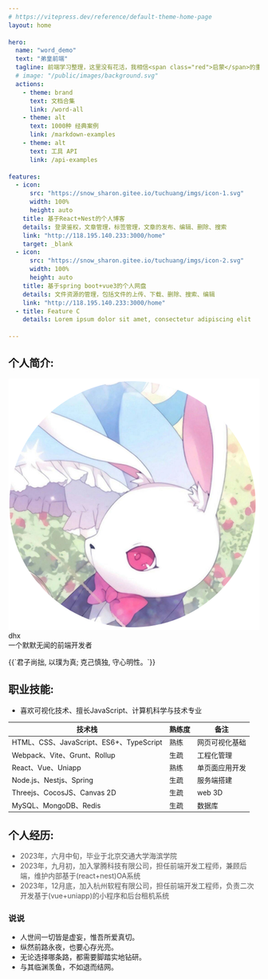 ```yaml
---
# https://vitepress.dev/reference/default-theme-home-page
layout: home

hero:
  name: "word_demo"
  text: "弟皇前端"
  tagline: 前端学习整理，这里没有花活，我相信<span class="red">启蒙</span>的重要性；大道殊途同归，任何一门语言摸索到顶峰皆是<span class="yellow">计算机科学</span>和<span class="green">业务管理</span>；江畔何人初见月，江月何年初照人。
  # image: "/public/images/background.svg"
  actions:
    - theme: brand
      text: 文档合集
      link: /word-all
    - theme: alt
      text: 1000种 经典案例
      link: /markdown-examples
    - theme: alt
      text: 工具 API
      link: /api-examples

features:
  - icon:
      src: "https://snow_sharon.gitee.io/tuchuang/imgs/icon-1.svg"
      width: 100%
      height: auto
    title: 基于React+Nest的个人博客
    details: 登录鉴权，文章管理，标签管理，文章的发布、编辑、删除、搜索
    link: "http://118.195.140.233:3000/home"
    target: _blank
  - icon:
      src: "https://snow_sharon.gitee.io/tuchuang/imgs/icon-2.svg"
      width: 100%
      height: auto
    title: 基于spring boot+vue3的个人网盘
    details: 文件资源的管理，包括文件的上传、下载、删除、搜索、编辑
    link: "http://118.195.140.233:3000/home"
  - title: Feature C
    details: Lorem ipsum dolor sit amet, consectetur adipiscing elit
    
---
```



## 个人简介:

<div class="article-box">
  <div class="article-avatar-wrap">
    <img src="/public/logo.svg" alt="dhx" class="article-avatar" />
    <div class="animation"></div>
  </div>
  
  <div>
    <div class="article-title">dhx</div>
    <div class="article-personal">一个默默无闻的前端开发者</div>
    <p class="article-content">
    {{`君子尚拙, 以璞为真;
    克己慎独, 守心明性。`}}
    </p>
  </div>
  
</div>

## 职业技能:

- 喜欢可视化技术、擅长JavaScript、计算机科学与技术专业

| 技术栈                                  | 熟练度 | 备注       |
| --------------------------------------- | ------ | ---------- |
| HTML、CSS、JavaScript、ES6+、TypeScript | 熟练   | 网页可视化基础   |
| Webpack、Vite、Grunt、Rollup            | 生疏   | 工程化管理   |
| React、Vue、Uniapp                      | 熟练   | 单页面应用开发   |
| Node.js、Nestjs、Spring                 | 生疏   | 服务端搭建 |
| Threejs、CocosJS、Canvas 2D             | 生疏   | web 3D |
| MySQL、MongoDB、Redis                   | 生疏   | 数据库     |

## 个人经历:

- 2023年，六月中旬，毕业于北京交通大学海滨学院
- 2023年，九月初，加入掌腾科技有限公司，担任前端开发工程师，兼顾后端，维护内部基于(react+nest)OA系统
- 2023年，12月底，加入杭州软程有限公司，担任前端开发工程师，负责二次开发基于(vue+uniapp)的小程序和后台租机系统

### 说说

- 人世间一切皆是虚妄，惟吾所爱真切。
- 纵然前路永夜，也要心存光亮。
- 无论选择哪条路，都需要脚踏实地钻研。
- 与其临渊羡鱼，不如退而结网。

<script setup>

  false && (() => {
    const list = [0,1,7,9,5,6,25];
    const bodyStyle = document.body.style;

    bodyStyle.backgroundColor = "transparent";

    setInterval( _ => {
      const num = Math.random() * 7;
      const index = list[Math.floor(num)];
      const suffix = index === 7 ? 'png' : 'jpg';
      const url = `url('https://snow_sharon.gitee.io/tuchuang/imgs/img_(${index}).${suffix}')`;
      bodyStyle.backgroundImage = url;
    }, 1000 * 10)
  })(); /** 图片切换 */
</script>

<style lang="scss">
  :root {
    --vp-home-hero-name-color: transparent;
    --vp-home-hero-name-background: -webkit-linear-gradient(120deg, #bd34fe, #41d1ff);
  }

  body {
    background-image: url('https://snow_sharon.gitee.io/tuchuang/imgs/img_(7).png');
    background-size: auto;
    background-attachment: fixed;
    background-position: right bottom;
    background-repeat: no-repeat;
  }

  .red {
    color: #bd34fe;
  }

  .yellow {
    color: #ffae1a;
  }

  .green {
    color: #36c12c;
  }

  .title {
    --vp-c-text-1: #832dac;
  }

  .dark .title {
    --vp-c-text-1: #fff;
  }

  .article {
    &-box {
      width: 100%;
      display: flex;
      flex-direction: row;
      justify-content: center;
      align-items: center;

      &>div + div {
        width: 60%;
      }
    }

    &-avatar {
      width: 140px;
      height: 140px;

      &-wrap {
        position: relative;
        width: 160px;
        height: 160px;
        margin: 0 auto;
        display: flex;
        justify-content: center;
        align-items: center;
        z-index: 2;

        .animation {
          width: 160px;
          height: 160px;
          border-radius: 40%;
          background-color: #a175be;
          position: absolute;
          top: 0;
          left: 0;
          z-index: 1;
          animation: rotate 10s linear infinite;

          &::before {
            position: absolute;
            content: "";
            width: 100%;
            height: 100%;
            left: 0;
            border-radius: 40%;
            background-color: #a175be96;
            transform: rotate(45deg);
            z-index: 1;
          }
        }

        @keyframes rotate {
          to {
            transform: rotate(360deg);
          }
        }

        img {
          position: absolute;
          z-index: 3;
        }
      }
    }

    &-info {
      width: 100%;
      margin-left: 20px;
    }

    &-title {
      text-align: center;
      font-size: 30px;
      font-weight: 700;
    }

    &-personal {
      text-align: center;
      font-size: 20px;
      color: #832dac;
      line-height: 1.7
    }

    &-tag {}

    &-content {
      text-align: center;
      font-size: 16px;
      line-height: 1.7;
      white-space: break-spaces;
    }
  }

  .dark .article {

    &-title {}

    &-personal {
      color: #ddd;
    }
  }

  #个人经历 + ul {
    mix-blend-mode: difference;
    color: #aaa;
  }

  .VPNavBarMenuLink {
    font-weight: bold !important;
  }
</style>
